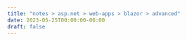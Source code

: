 ```yaml
---
title: "notes > asp.net > web-apps > blazor > advanced"
date: 2023-05-25T00:00:00-06:00
draft: false
---
```


